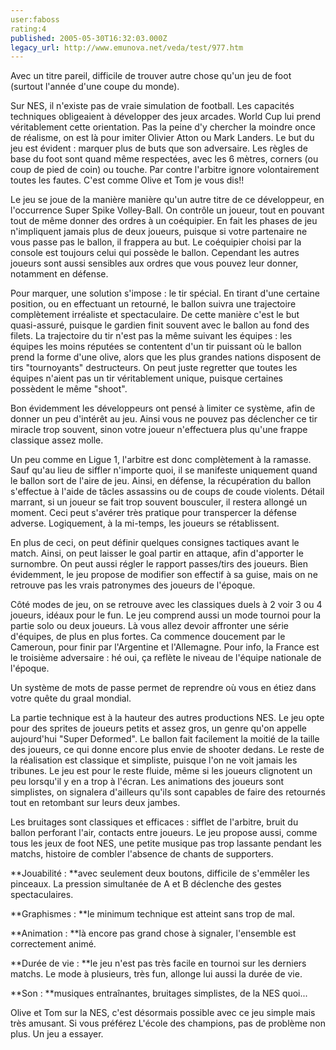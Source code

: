 ```yaml
---
user:faboss
rating:4
published: 2005-05-30T16:32:03.000Z
legacy_url: http://www.emunova.net/veda/test/977.htm
---
```

Avec un titre pareil, difficile de trouver autre chose qu'un jeu de foot (surtout l'année d'une coupe du monde).  

  

Sur NES, il n'existe pas de vraie simulation de football. Les capacités techniques obligeaient à développer des jeux arcades. World Cup lui prend véritablement cette orientation. Pas la peine d'y chercher la moindre once de réalisme, on est là pour imiter Olivier Atton ou Mark Landers. Le but du jeu est évident : marquer plus de buts que son adversaire. Les règles de base du foot sont quand même respectées, avec les 6 mètres, corners (ou coup de pied de coin) ou touche. Par contre l'arbitre ignore volontairement toutes les fautes. C'est comme Olive et Tom je vous dis!!  

  

Le jeu se joue de la manière manière qu'un autre titre de ce développeur, en l'occurrence Super Spike Volley-Ball. On contrôle un joueur, tout en pouvant tout de même donner des ordres à un coéquipier. En fait les phases de jeu n'impliquent jamais plus de deux joueurs, puisque si votre partenaire ne vous passe pas le ballon, il frappera au but. Le coéquipier choisi par la console est toujours celui qui possède le ballon. Cependant les autres joueurs sont aussi sensibles aux ordres que vous pouvez leur donner, notamment en défense.  

  

Pour marquer, une solution s'impose : le tir spécial. En tirant d'une certaine position, ou en effectuant un retourné, le ballon suivra une trajectoire complètement irréaliste et spectaculaire. De cette manière c'est le but quasi-assuré, puisque le gardien finit souvent avec le ballon au fond des filets. La trajectoire du tir n'est pas la même suivant les équipes : les équipes les moins réputées se contentent d'un tir puissant où le ballon prend la forme d'une olive, alors que les plus grandes nations disposent de tirs "tournoyants" destructeurs. On peut juste regretter que toutes les équipes n'aient pas un tir véritablement unique, puisque certaines possèdent le même "shoot".  

Bon évidemment les développeurs ont pensé à limiter ce système, afin de donner un peu d'intérêt au jeu. Ainsi vous ne pouvez pas déclencher ce tir miracle trop souvent, sinon votre joueur n'effectuera plus qu'une frappe classique assez molle.  

  

Un peu comme en Ligue 1, l'arbitre est donc complètement à la ramasse. Sauf qu'au lieu de siffler n'importe quoi, il se manifeste uniquement quand le ballon sort de l'aire de jeu. Ainsi, en défense, la récupération du ballon s'effectue à l'aide de tâcles assassins ou de coups de coude violents. Détail marrant, si un joueur se fait trop souvent bousculer, il restera allongé un moment. Ceci peut s'avérer très pratique pour transpercer la défense adverse. Logiquement, à la mi-temps, les joueurs se rétablissent.  

  

En plus de ceci, on peut définir quelques consignes tactiques avant le match. Ainsi, on peut laisser le goal partir en attaque, afin d'apporter le surnombre. On peut aussi régler le rapport passes/tirs des joueurs. Bien évidemment, le jeu propose de modifier son effectif à sa guise, mais on ne retrouve pas les vrais patronymes des joueurs de l'époque.  

  

Côté modes de jeu, on se retrouve avec les classiques duels à 2 voir 3 ou 4 joueurs, idéaux pour le fun. Le jeu comprend aussi un mode tournoi pour la partie solo ou deux joueurs. Là vous allez devoir affronter une série d'équipes, de plus en plus fortes. Ca commence doucement par le Cameroun, pour finir par l'Argentine et l'Allemagne. Pour info, la France est le troisième adversaire : hé oui, ça reflète le niveau de l'équipe nationale de l'époque.  

Un système de mots de passe permet de reprendre où vous en étiez dans votre quête du graal mondial.  

  

La partie technique est à la hauteur des autres productions NES. Le jeu opte pour des sprites de joueurs petits et assez gros, un genre qu'on appelle aujourd'hui "Super Deformed". Le ballon fait facilement la moitié de la taille des joueurs, ce qui donne encore plus envie de shooter dedans. Le reste de la réalisation est classique et simpliste, puisque l'on ne voit jamais les tribunes. Le jeu est pour le reste fluide, même si les joueurs clignotent un peu lorsqu'il y en a trop à l'écran. Les animations des joueurs sont simplistes, on signalera d'ailleurs qu'ils sont capables de faire des retournés tout en retombant sur leurs deux jambes.  

Les bruitages sont classiques et efficaces : sifflet de l'arbitre, bruit du ballon perforant l'air, contacts entre joueurs. Le jeu propose aussi, comme tous les jeux de foot NES, une petite musique pas trop lassante pendant les matchs, histoire de combler l'absence de chants de supporters.  

  

**Jouabilité : **avec seulement deux boutons, difficile de s'emmêler les pinceaux. La pression simultanée de A et B déclenche des gestes spectaculaires.  

  

**Graphismes : **le minimum technique est atteint sans trop de mal.  

  

**Animation : **là encore pas grand chose à signaler, l'ensemble est correctement animé.  

  

**Durée de vie : **le jeu n'est pas très facile en tournoi sur les derniers matchs. Le mode à plusieurs, très fun, allonge lui aussi la durée de vie.  

  

**Son : **musiques entraînantes, bruitages simplistes, de la NES quoi...  

  

Olive et Tom sur la NES, c'est désormais possible avec ce jeu simple mais très amusant. Si vous préférez L'école des champions, pas de problème non plus. Un jeu a essayer.